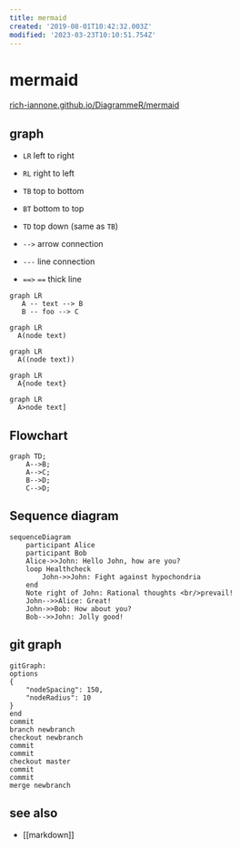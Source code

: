 ```yaml
---
title: mermaid
created: '2019-08-01T10:42:32.003Z'
modified: '2023-03-23T10:10:51.754Z'
---
```


# mermaid

[rich-iannone.github.io/DiagrammeR/mermaid](https://rich-iannone.github.io/DiagrammeR/mermaid.html)

## graph
- `LR` left to right
- `RL` right to left
- `TB` top to bottom
- `BT` bottom to top
- `TD` top down (same as `TB`)


- `-->` arrow connection
- `---` line connection
- `==>` `==` thick line

```mermaid
graph LR
   A -- text --> B
   B -- foo --> C
```

```mermaid
graph LR
  A(node text)
```

```mermaid
graph LR
  A((node text))
```

```mermaid
graph LR
  A{node text}
```

```mermaid
graph LR
  A>node text]
```



## Flowchart
```mermaid
graph TD;
    A-->B;
    A-->C;
    B-->D;
    C-->D;
```

## Sequence diagram

```mermaid
sequenceDiagram
    participant Alice
    participant Bob
    Alice->>John: Hello John, how are you?
    loop Healthcheck
        John->>John: Fight against hypochondria
    end
    Note right of John: Rational thoughts <br/>prevail!
    John-->>Alice: Great!
    John->>Bob: How about you?
    Bob-->>John: Jolly good!
```

## git graph

```mermaid
gitGraph:
options
{
    "nodeSpacing": 150,
    "nodeRadius": 10
}
end
commit
branch newbranch
checkout newbranch
commit
commit
checkout master
commit
commit
merge newbranch
```


## see also

- [[markdown]]




